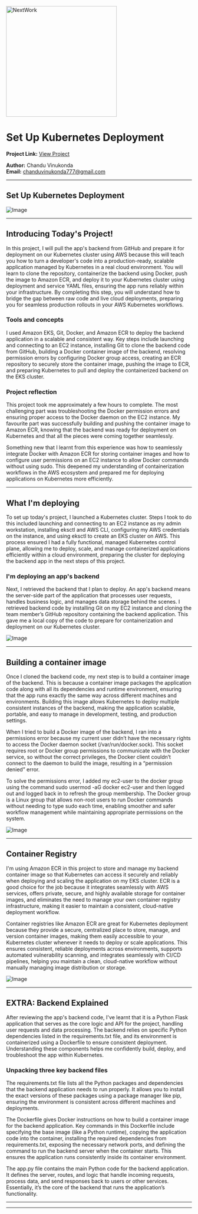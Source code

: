 <img src="https://cdn.prod.website-files.com/677c400686e724409a5a7409/6790ad949cf622dc8dcd9fe4_nextwork-logo-leather.svg" alt="NextWork" width="300" />

# Set Up Kubernetes Deployment

**Project Link:** [View Project](http://learn.nextwork.org/projects/aws-compute-eks2)

**Author:** Chandu Vinukonda  
**Email:** chanduvinukonda777@gmail.com

---

## Set Up Kubernetes Deployment

![Image](http://learn.nextwork.org/thoughtful_turquoise_adorable_squirrel/uploads/aws-compute-eks2_45e6c3de5)

---

## Introducing Today's Project!

In this project, I will pull the app's backend from GitHub and prepare it for deployment on our Kubernetes cluster using AWS because this will teach you how to turn a developer's code into a production-ready, scalable application managed by Kubernetes in a real cloud environment. You will learn to clone the repository, containerize the backend using Docker, push the image to Amazon ECR, and deploy it to your Kubernetes cluster using deployment and service YAML files, ensuring the app runs reliably within your infrastructure. By completing this step, you will understand how to bridge the gap between raw code and live cloud deployments, preparing you for seamless production rollouts in your AWS Kubernetes workflows.

### Tools and concepts

I used Amazon EKS, Git, Docker, and Amazon ECR to deploy the backend application in a scalable and consistent way. Key steps include launching and connecting to an EC2 instance, installing Git to clone the backend code from GitHub, building a Docker container image of the backend, resolving permission errors by configuring Docker group access, creating an ECR repository to securely store the container image, pushing the image to ECR, and preparing Kubernetes to pull and deploy the containerized backend on the EKS cluster.



### Project reflection

This project took me approximately a few hours to complete. The most challenging part was troubleshooting the Docker permission errors and ensuring proper access to the Docker daemon on the EC2 instance. My favourite part was successfully building and pushing the container image to Amazon ECR, knowing that the backend was ready for deployment on Kubernetes and that all the pieces were coming together seamlessly.

Something new that I learnt from this experience was how to seamlessly integrate Docker with Amazon ECR for storing container images and how to configure user permissions on an EC2 instance to allow Docker commands without using sudo. This deepened my understanding of containerization workflows in the AWS ecosystem and prepared me for deploying applications on Kubernetes more efficiently.

---

## What I'm deploying

To set up today's project, I launched a Kubernetes cluster. Steps I took to do this included launching and connecting to an EC2 instance as my admin workstation, installing eksctl and AWS CLI, configuring my AWS credentials on the instance, and using eksctl to create an EKS cluster on AWS. This process ensured I had a fully functional, managed Kubernetes control plane, allowing me to deploy, scale, and manage containerized applications efficiently within a cloud environment, preparing the cluster for deploying the backend app in the next steps of this project.

### I'm deploying an app's backend

Next, I retrieved the backend that I plan to deploy. An app's backend means the server-side part of the application that processes user requests, handles business logic, and manages data storage behind the scenes. I retrieved backend code by installing Git on my EC2 instance and cloning the team member’s GitHub repository containing the backend application. This gave me a local copy of the code to prepare for containerization and deployment on our Kubernetes cluster.

![Image](http://learn.nextwork.org/thoughtful_turquoise_adorable_squirrel/uploads/aws-compute-eks2_1ebb86c71)

---

## Building a container image

Once I cloned the backend code, my next step is to build a container image of the backend. This is because a container image packages the application code along with all its dependencies and runtime environment, ensuring that the app runs exactly the same way across different machines and environments. Building this image allows Kubernetes to deploy multiple consistent instances of the backend, making the application scalable, portable, and easy to manage in development, testing, and production settings.

When I tried to build a Docker image of the backend, I ran into a permissions error because my current user didn’t have the necessary rights to access the Docker daemon socket (/var/run/docker.sock). This socket requires root or Docker group permissions to communicate with the Docker service, so without the correct privileges, the Docker client couldn’t connect to the daemon to build the image, resulting in a “permission denied” error.

To solve the permissions error, I added my ec2-user to the docker group using the command sudo usermod -aG docker ec2-user and then logged out and logged back in to refresh the group membership. The Docker group is a Linux group that allows non-root users to run Docker commands without needing to type sudo each time, enabling smoother and safer workflow management while maintaining appropriate permissions on the system.

![Image](http://learn.nextwork.org/thoughtful_turquoise_adorable_squirrel/uploads/aws-compute-eks2_45e6c3de5)

---

## Container Registry

I'm using Amazon ECR in this project to store and manage my backend container image so that Kubernetes can access it securely and reliably when deploying and scaling the application on my EKS cluster. ECR is a good choice for the job because it integrates seamlessly with AWS services, offers private, secure, and highly available storage for container images, and eliminates the need to manage your own container registry infrastructure, making it easier to maintain a consistent, cloud-native deployment workflow.

Container registries like Amazon ECR are great for Kubernetes deployment because they provide a secure, centralized place to store, manage, and version container images, making them easily accessible to your Kubernetes cluster whenever it needs to deploy or scale applications. This ensures consistent, reliable deployments across environments, supports automated vulnerability scanning, and integrates seamlessly with CI/CD pipelines, helping you maintain a clean, cloud-native workflow without manually managing image distribution or storage.

![Image](http://learn.nextwork.org/thoughtful_turquoise_adorable_squirrel/uploads/aws-compute-eks2_l2m3n4o5)

---

## EXTRA: Backend Explained

After reviewing the app's backend code, I've learnt that it is a Python Flask application that serves as the core logic and API for the project, handling user requests and data processing. The backend relies on specific Python dependencies listed in the requirements.txt file, and its environment is containerized using a Dockerfile to ensure consistent deployment. Understanding these components helps me confidently build, deploy, and troubleshoot the app within Kubernetes.

### Unpacking three key backend files

The requirements.txt file lists all the Python packages and dependencies that the backend application needs to run properly. It allows you to install the exact versions of these packages using a package manager like pip, ensuring the environment is consistent across different machines and deployments.

The Dockerfile gives Docker instructions on how to build a container image for the backend application. Key commands in this Dockerfile include specifying the base image (like a Python runtime), copying the application code into the container, installing the required dependencies from requirements.txt, exposing the necessary network ports, and defining the command to run the backend server when the container starts. This ensures the application runs consistently inside its container environment.

The app.py file contains the main Python code for the backend application. It defines the server, routes, and logic that handle incoming requests, process data, and send responses back to users or other services. Essentially, it’s the core of the backend that runs the application’s functionality.

---

---
